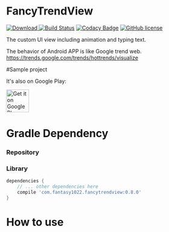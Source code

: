 # FancyTrendView
 [ ![Download](https://api.bintray.com/packages/fantasy1022/fantasy1022/GoogleTrendView/images/download.svg?version=v0.8.0) ](https://bintray.com/fantasy1022/fantasy1022/GoogleTrendView/v0.8.0/link)
[![Build Status](https://travis-ci.org/fantasy1022/FancyTrendView.svg?branch=master)](https://travis-ci.org/fantasy1022/FancyTrendView)
[![Codacy Badge](https://api.codacy.com/project/badge/Grade/1cbed3bc8a6f416a9ddb9da965d567a6)](https://www.codacy.com/app/fantasy1022/FancyTrendView?utm_source=github.com&amp;utm_medium=referral&amp;utm_content=fantasy1022/FancyTrendView&amp;utm_campaign=Badge_Grade)
[![GitHub license](https://img.shields.io/hexpm/l/plug.svg)](https://github.com/fantasy1022/FancyTrendView/blob/master/LICENSE)


The custom UI view including animation and typing text.

The behavior of Android APP is like Google trend web. https://trends.google.com/trends/hottrends/visualize


#Sample project 

It's also on Google Play:

<a href="https://play.google.com/store/apps/details?id=com.fantasy1022.fancytrendapp" target="_blank">
  <img alt="Get it on Google Play"
       src="https://play.google.com/intl/en_us/badges/images/generic/en-play-badge.png" height="60"/>
</a>

# Gradle Dependency

### Repository


### Library

```gradle
dependencies {
	// ... other dependencies here
    compile 'com.fantasy1022.fancytrendview:0.8.0'
}
```

# How to use
